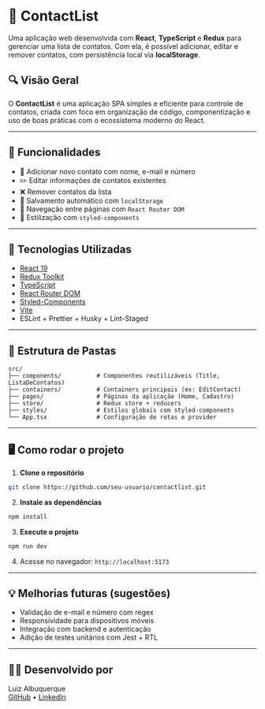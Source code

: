 # 📇 ContactList

Uma aplicação web desenvolvida com **React**, **TypeScript** e **Redux** para gerenciar uma lista de contatos. Com ela, é possível adicionar, editar e remover contatos, com persistência local via **localStorage**.

## 🔍 Visão Geral

O **ContactList** é uma aplicação SPA simples e eficiente para controle de contatos, criada com foco em organização de código, componentização e uso de boas práticas com o ecossistema moderno do React.

---

## 🚀 Funcionalidades

- 📌 Adicionar novo contato com nome, e-mail e número
- ✏️ Editar informações de contatos existentes
- ❌ Remover contatos da lista
- 💾 Salvamento automático com `localStorage`
- 🧭 Navegação entre páginas com `React Router DOM`
- 🎨 Estilização com `styled-components`

---

## 🧰 Tecnologias Utilizadas

- [React 19](https://react.dev/)
- [Redux Toolkit](https://redux-toolkit.js.org/)
- [TypeScript](https://www.typescriptlang.org/)
- [React Router DOM](https://reactrouter.com/)
- [Styled-Components](https://styled-components.com/)
- [Vite](https://vitejs.dev/)
- ESLint + Prettier + Husky + Lint-Staged

---

## 📁 Estrutura de Pastas

```
src/
├── components/          # Componentes reutilizáveis (Title, ListaDeContatos)
├── containers/          # Containers principais (ex: EditContact)
├── pages/               # Páginas da aplicação (Home, Cadastro)
├── store/               # Redux store + reducers
├── styles/              # Estilos globais com styled-components
└── App.tsx              # Configuração de rotas e provider
```

---

## 🖥️ Como rodar o projeto

1. **Clone o repositório**

```bash
git clone https://github.com/seu-usuario/contactlist.git
```

2. **Instale as dependências**

```bash
npm install
```

3. **Execute o projeto**

```bash
npm run dev
```

4. Acesse no navegador: `http://localhost:5173`

---

## 💡 Melhorias futuras (sugestões)

- Validação de e-mail e número com regex
- Responsividade para dispositivos móveis
- Integração com backend e autenticação
- Adição de testes unitários com Jest + RTL

---

## 🧑‍💻 Desenvolvido por

Luiz Albuquerque  
[GitHub](https://github.com/felipoxy1) • [LinkedIn](https://linkedin.com/in/felipoxy1)
